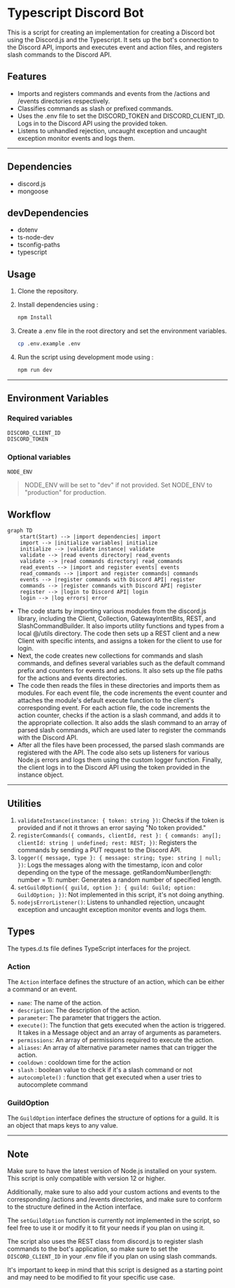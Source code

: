 # Typescript Discord Bot

This is a script for creating an implementation for creating a Discord bot using the Discord.js and the Typescript. It sets up the bot's connection to the Discord API, imports and executes event and action files, and registers slash commands to the Discord API.

## Features

* Imports and registers commands and events from the /actions and /events directories respectively.
* Classifies commands as slash or prefixed commands.
* Uses the .env file to set the DISCORD_TOKEN and DISCORD_CLIENT_ID.
Logs in to the Discord API using the provided token.
* Listens to unhandled rejection, uncaught exception and uncaught exception monitor events and logs them.

---

## Dependencies

* discord.js
* mongoose

## devDependencies

* dotenv
* ts-node-dev
* tsconfig-paths
* typescript

## Usage

1. Clone the repository.
2. Install dependencies using :

    ```bash
    npm Install
    ```

3. Create a .env file in the root directory and set the environment variables.

    ```bash
    cp .env.example .env
    ```

4. Run the script using development mode using :

    ```bash
    npm run dev
    ```

---

## Environment Variables

### Required variables

```bash
DISCORD_CLIENT_ID
DISCORD_TOKEN
```

### Optional variables

```bash
NODE_ENV
```

> NODE_ENV will be set to "dev" if not provided. Set NODE_ENV to "production" for production.

## Workflow

```mermaid
graph TD
    start(Start) --> |import dependencies| import
    import --> |initialize variables| initialize
    initialize --> |validate instance| validate
    validate --> |read events directory| read_events
    validate --> |read commands directory| read_commands
    read_events --> |import and register events| events
    read_commands --> |import and register commands| commands
    events --> |register commands with Discord API| register
    commands --> |register commands with Discord API| register
    register --> |login to Discord API| login
    login --> |log errors| error
```

* The code starts by importing various modules from the discord.js library, including the Client, Collection, GatewayIntentBits, REST, and SlashCommandBuilder. It also imports utility functions and types from a local @/utils directory. The code then sets up a REST client and a new Client with specific intents, and assigns a token for the client to use for login.
* Next, the code creates new collections for commands and slash commands, and defines several variables such as the default command prefix and counters for events and actions. It also sets up the file paths for the actions and events directories.
* The code then reads the files in these directories and imports them as modules. For each event file, the code increments the event counter and attaches the module's default execute function to the client's corresponding event. For each action file, the code increments the action counter, checks if the action is a slash command, and adds it to the appropriate collection. It also adds the slash command to an array of parsed slash commands, which are used later to register the commands with the Discord API.
* After all the files have been processed, the parsed slash commands are registered with the API. The code also sets up listeners for various Node.js errors and logs them using the custom logger function. Finally, the client logs in to the Discord API using the token provided in the instance object.

---

## Utilities

1. `validateInstance(instance: { token: string })`: Checks if the token is provided and if not it throws an error saying "No token provided."
2. `registerCommands({ commands, clientId, rest }: { commands: any[]; clientId: string | undefined; rest: REST; })`: Registers the commands by sending a PUT request to the Discord API.
3. `logger({ message, type }: { message: string; type: string | null; })`: Logs the messages along with the timestamp, icon and color depending on the type of the message.
getRandomNumber(length: number = 1): number: Generates a random number of specified length.
4. `setGuildOption({ guild, option }: { guild: Guild; option: GuildOption; })`: Not implemented in this script, it's not doing anything.
5. `nodejsErrorListener()`: Listens to unhandled rejection, uncaught exception and uncaught exception monitor events and logs them.

## Types

The types.d.ts file defines TypeScript interfaces for the project.

### Action

The `Action` interface defines the structure of an action, which can be either a command or an event.

* `name`: The name of the action.
* `description`: The description of the action.
* `parameter`: The parameter that triggers the action.
* `execute()`: The function that gets executed when the action is triggered. It takes in a Message object and an array of arguments as parameters.
* `permissions`: An array of permissions required to execute the action.
* `aliases`: An array of alternative parameter names that can trigger the action.
* `cooldown` : cooldown time for the action
* `slash` : boolean value to check if it's a slash command or not
* `autocomplete()` : function that get executed when a user tries to autocomplete command

### GuildOption

The `GuildOption` interface defines the structure of options for a guild. It is an object that maps keys to any value.

---

## Note

Make sure to have the latest version of Node.js installed on your system. This script is only compatible with version 12 or higher.

Additionally, make sure to also add your custom actions and events to the corresponding /actions and /events directories, and make sure to conform to the structure defined in the Action interface.

The `setGuildOption` function is currently not implemented in the script, so feel free to use it or modify it to fit your needs if you plan on using it.

The script also uses the REST class from discord.js to register slash commands to the bot's application, so make sure to set the `DISCORD_CLIENT_ID` in your .env file if you plan on using slash commands.

It's important to keep in mind that this script is designed as a starting point and may need to be modified to fit your specific use case.
